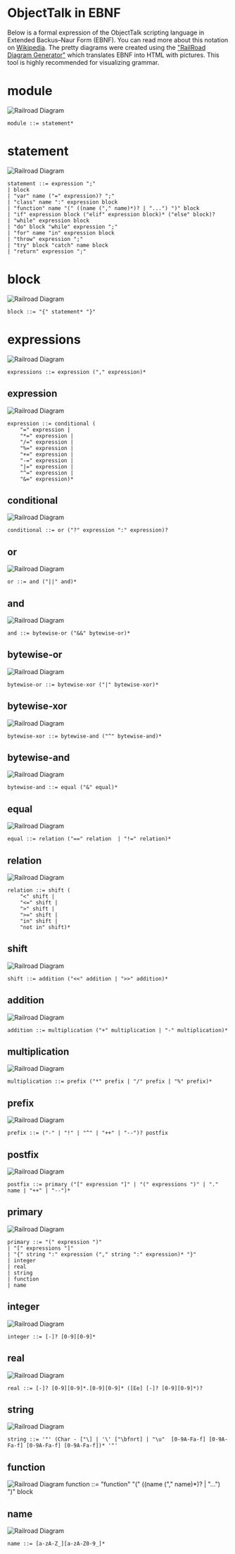 # ObjectTalk in EBNF

Below is a formal expression of the ObjectTalk scripting language in
Extended Backus–Naur Form (EBNF). You can read more about this notation
on [Wikipedia](https://en.wikipedia.org/wiki/Extended_Backus–Naur_form). The pretty diagrams were created using the
["RailRoad Diagram Generator"](https://www.bottlecaps.de/rr/ui) which
translates EBNF into HTML with pictures. This tool is highly recommended
for visualizing grammar.

# module
![Railroad Diagram](ebnf/module.png)

    module ::= statement*

# statement
![Railroad Diagram](ebnf/statement.png)

	statement ::= expression ";"
	| block
	| "var" name ("=" expression)? ";"
	| "class" name ":" expression block
	| "function" name "(" ((name ("," name)*)? | "...") ")" block
	| "if" expression block ("elif" expression block)* ("else" block)?
	| "while" expression block
	| "do" block "while" expression ";"
	| "for" name "in" expression block
	| "throw" expression ";"
	| "try" block "catch" name block
	| "return" expression ";"

# block
![Railroad Diagram](ebnf/block.png)

    block ::= "{" statement* "}"

# expressions
![Railroad Diagram](ebnf/expressions.png)

    expressions ::= expression ("," expression)*

## expression
![Railroad Diagram](ebnf/expression.png)

    expression ::= conditional (
        "=" expression |
        "*=" expression |
        "/=" expression |
        "%=" expression |
        "+=" expression |
        "-=" expression |
        "|=" expression |
        "^=" expression |
        "&=" expression)*

## conditional
![Railroad Diagram](ebnf/conditional.png)

    conditional ::= or ("?" expression ":" expression)?

## or
![Railroad Diagram](ebnf/or.png)

    or ::= and ("||" and)*

## and
![Railroad Diagram](ebnf/and.png)

    and ::= bytewise-or ("&&" bytewise-or)*

## bytewise-or
![Railroad Diagram](ebnf/bytewise-or.png)

    bytewise-or ::= bytewise-xor ("|" bytewise-xor)*

## bytewise-xor
![Railroad Diagram](ebnf/bytewise-xor.png)

    bytewise-xor ::= bytewise-and ("^" bytewise-and)*

## bytewise-and
![Railroad Diagram](ebnf/bytewise-and.png)

    bytewise-and ::= equal ("&" equal)*

## equal
![Railroad Diagram](ebnf/equal.png)

    equal ::= relation ("==" relation  | "!=" relation)*

## relation
![Railroad Diagram](ebnf/relation.png)

    relation ::= shift (
        "<" shift |
        "<=" shift |
        ">" shift |
        ">=" shift |
        "in" shift |
        "not in" shift)*

## shift
![Railroad Diagram](ebnf/shift.png)

    shift ::= addition ("<<" addition | ">>" addition)*

## addition
![Railroad Diagram](ebnf/addition.png)

    addition ::= multiplication ("+" multiplication | "-" multiplication)*

## multiplication
![Railroad Diagram](ebnf/multiplication.png)

    multiplication ::= prefix ("*" prefix | "/" prefix | "%" prefix)*

## prefix
![Railroad Diagram](ebnf/prefix.png)

    prefix ::= ("-" | "!" | "^" | "++" | "--")? postfix

## postfix
![Railroad Diagram](ebnf/postfix.png)

    postfix ::= primary ("[" expression "]" | "(" expressions ")" | "." name | "++" | "--")*

## primary
![Railroad Diagram](ebnf/primary.png)

    primary ::= "(" expression ")"
    | "[" expressions "]"
    | "{" string ":" expression ("," string ":" expression)* "}"
    | integer
    | real
    | string
    | function
    | name

## integer
![Railroad Diagram](ebnf/integer.png)

    integer ::= [-]? [0-9][0-9]*

## real
![Railroad Diagram](ebnf/real.png)

    real ::= [-]? [0-9][0-9]*.[0-9][0-9]* ([Ee] [-]? [0-9][0-9]*)?

## string
![Railroad Diagram](ebnf/string.png)

    string ::= '"' (Char - ["\] | '\' ["\bfnrt] | "\u"  [0-9A-Fa-f] [0-9A-Fa-f] [0-9A-Fa-f] [0-9A-Fa-f])* '"'

## function
![Railroad Diagram](ebnf/function.png)
	function ::= "function" "(" ((name ("," name)*)? | "...") ")" block


## name
![Railroad Diagram](ebnf/name.png)

    name ::= [a-zA-Z_][a-zA-Z0-9_]*
